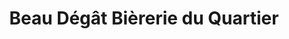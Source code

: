 ---
title: "Beau Dégât Bièrerie du Quartier"
url: /montreal/beau-degat-biererie-du-quartier/
shop: Getränke
---